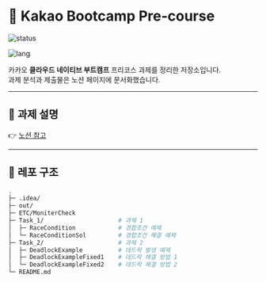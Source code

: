 # 🚀 Kakao Bootcamp Pre-course

![status](https://img.shields.io/badge/Status-Ended-red?style=flat-square)


![lang](https://img.shields.io/badge/Language-Java-orange?style=flat-square)

카카오 **클라우드 네이티브 부트캠프** 프리코스 과제를 정리한 저장소입니다.  
과제 분석과 제출물은 노션 페이지에 문서화했습니다.

---

## 📌 과제 설명

👉 [노션 참고](https://www.notion.so/shopping-mall/25f25e3f71a4808cb26ac273899d4775)

---

## 📂 레포 구조
```bash
.
├─ .idea/                      
├─ out/                       
├─ ETC/MoniterCheck                       
├─ Task_1/                     # 과제 1
│  ├─ RaceCondition            # 경합조건 예제
│  └─ RaceConditionSol         # 경합조건 해결 예제
├─ Task_2/                     # 과제 2
│  ├─ DeadlockExample          # 데드락 발생 예제
│  ├─ DeadlockExampleFixed1    # 데드락 해결 방법 1
│  └─ DeadlockExampleFixed2    # 데드락 해결 방법 2
└─ README.md
                

